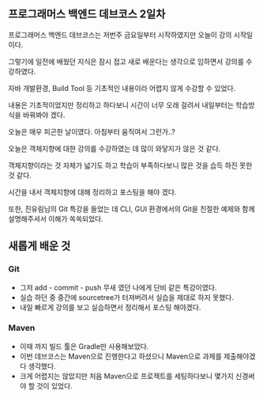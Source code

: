 ## 프로그래머스 백엔드 데브코스 2일차

프로그래머스 백엔드 데브코스는 저번주 금요일부터 시작하였지만 오늘이 강의 시작일이다.

그렇기에 일전에 배웠던 지식은 잠시 접고 새로 배운다는 생각으로 임하면서 강의를 수강하였다.

자바 개발환경, Build Tool 등 기초적인 내용이라 어렵지 않게 수강할 수 있었다.

내용은 기초적이었지만 정리하고 하다보니 시간이 너무 오래 걸려서 내일부터는 학습방식을 바꿔봐야 겠다.

오늘은 매우 피곤한 날이였다. 아침부터 움직여서 그런가..?

오늘은 객체지향에 대한 강의를 수강하였는 데 많이 와닿지가 않은 것 같다.

객체지향이라는 것 자체가 넓기도 하고 학습이 부족하다보니 많은 것을 습득 하진 못한 것 같다.

시간을 내서 객체지향에 대해 정리하고 포스팅을 해야 겠다.

또한, 진유림님의 Git 특강을 들었는 데 CLI, GUI 환경에서의 Git을 친절한 예제와 함께 설명해주셔서 이해가 쏙쏙되었다.

## 새롭게 배운 것

### Git

- 그저 add - commit - push 무새 였던 나에게 단비 같은 특강이였다.
- 실습 하던 중 중간에 sourcetree가  터져버려서 실습을 제대로 하지 못했다.
- 내일 빠르게 강의를 보고 실습하면서 정리해서 포스팅 해야겠다.

### Maven

- 이때 까지 빌드 툴은 Gradle만 사용해보았다.
- 이번 데브코스는 Maven으로 진행한다고 하셨으니 Maven으로 과제를 제출해야겠다 생각했다.
- 크게 어렵지는 않았지만 처음 Maven으로 프로젝트를 세팅하다보니 몇가지 신경써야 할 것이 있었다.